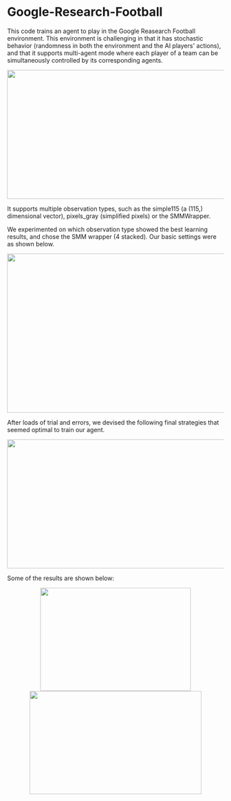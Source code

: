# Google-Research-Football

This code trains an agent to play in the Google Reasearch Football environment. This environment is challenging in that it has stochastic behavior (randomness in both the environment and the AI players' actions), and that it supports multi-agent mode where each player of a team can be simultaneously controlled by its corresponding agents. 
<p align="center">
  <img width="800" height="300" src="https://user-images.githubusercontent.com/97519387/195132179-35b4a49e-506a-4106-bfe8-55ead013e19a.png">
</p>

It supports multiple observation types, such as the simple115 (a (115,) dimensional vector), pixels_gray (simplified pixels) or the SMMWrapper.


We experimented on which observation type showed the best learning results, and chose the SMM wrapper (4 stacked). Our basic settings were as shown below.

<p align="center">
  <img width="800" height="370" src="https://user-images.githubusercontent.com/97519387/195132757-5ca67ba7-ca3a-433e-9fce-657dea8b8023.png">
</p>

After loads of trial and errors, we devised the following final strategies that seemed optimal to train our agent.
<p align="center">
  <img width="700" height="300" src="https://user-images.githubusercontent.com/97519387/195132681-7c9c90a3-9325-4553-85c2-3d86280ecc84.png">
</p>

Some of the results are shown below:
<p align="center">
  <img width="350" height="240" src="https://user-images.githubusercontent.com/97519387/195133440-cae53a75-a52e-41da-908b-366001ca3095.png"> <img width="400" height="240" src="https://user-images.githubusercontent.com/97519387/195133257-d66a3c2d-6d12-425b-a28b-8e5dc7961a01.png">
</p>
